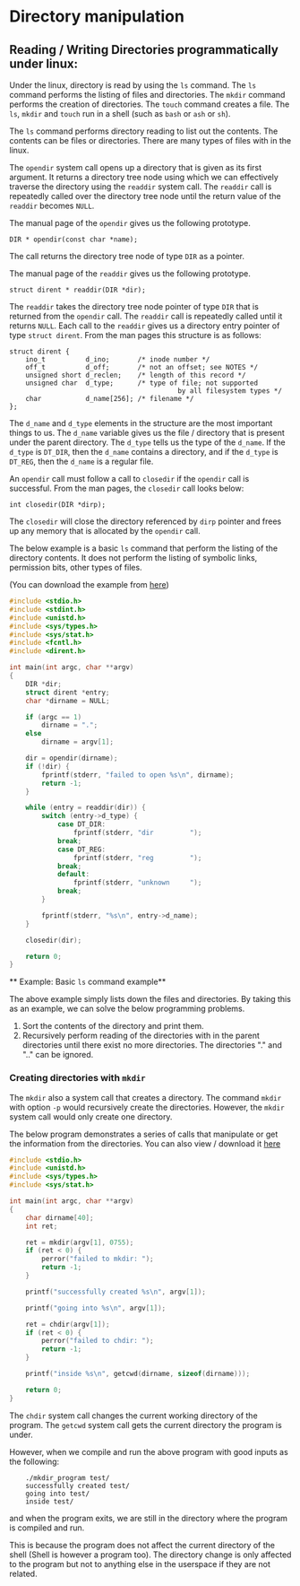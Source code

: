 # Directory manipulation

## Reading / Writing Directories programmatically under linux:

Under the linux, directory is read by using the `ls` command. The `ls` command performs the listing of files and directories. The `mkdir` command performs the creation of directories. The `touch` command creates a file. The `ls`, `mkdir` and `touch` run in a shell (such as `bash` or `ash` or `sh`).


The `ls` command performs directory reading to list out the contents. The contents can be files or directories. There are many types of files with in the linux.

The `opendir` system call opens up a directory that is given as its first argument. It returns a directory tree node using which we can effectively traverse the directory using the `readdir` system call. The `readdir` call is repeatedly called over the directory tree node until the return value of the `readdir` becomes `NULL`.

The manual page of the `opendir` gives us the following prototype.

    DIR * opendir(const char *name);
    
The call returns the directory tree node of type `DIR` as a pointer.

The manual page of the `readdir` gives us the following prototype.

    struct dirent * readdir(DIR *dir);
    
The `readdir` takes the directory tree node pointer of type `DIR` that is returned from the `opendir` call. The `readdir` call is repeatedly called until it returns `NULL`. Each call to the `readdir` gives us a directory entry pointer of type `struct dirent`. From the man pages this structure is as follows:

    struct dirent {
        ino_t          d_ino;       /* inode number */
        off_t          d_off;       /* not an offset; see NOTES */
        unsigned short d_reclen;    /* length of this record */
        unsigned char  d_type;      /* type of file; not supported
                                              by all filesystem types */
        char           d_name[256]; /* filename */
    };

The `d_name` and `d_type` elements in the structure are the most important things to us. The `d_name` variable gives us the file / directory that is present under the parent directory. The `d_type` tells us the type of the `d_name`. If the `d_type` is `DT_DIR`, then the `d_name` contains a directory, and if the `d_type` is `DT_REG`, then the `d_name` is a regular file.

An `opendir` call must follow a call to `closedir` if the `opendir` call is successful. From the man pages, the `closedir` call looks below:

    int closedir(DIR *dirp);

The `closedir` will close the directory referenced by `dirp` pointer and frees up any memory that is allocated by the `opendir` call.

The below example is a basic `ls` command that perform the listing of the directory contents. It does not perform the listing of symbolic links, permission bits, other types of files.

(You can download the example from [here](https://github.com/DevNaga/gists/blob/master/basic_listdir.c))

```c
#include <stdio.h>
#include <stdint.h>
#include <unistd.h>
#include <sys/types.h>
#include <sys/stat.h>
#include <fcntl.h>
#include <dirent.h>

int main(int argc, char **argv)
{
    DIR *dir;
    struct dirent *entry;
    char *dirname = NULL;

    if (argc == 1)
        dirname = ".";
    else
        dirname = argv[1];

    dir = opendir(dirname);
    if (!dir) {
        fprintf(stderr, "failed to open %s\n", dirname);
        return -1;
    }

    while (entry = readdir(dir)) {
        switch (entry->d_type) {
            case DT_DIR:
                fprintf(stderr, "dir         ");
            break;
            case DT_REG:
                fprintf(stderr, "reg         ");
            break;
            default:
                fprintf(stderr, "unknown     ");
            break;
        }

        fprintf(stderr, "%s\n", entry->d_name);
    }

    closedir(dir);

    return 0;
}
```

**
Example: Basic `ls` command example**

The above example simply lists down the files and directories. By taking this as an example, we can solve the below programming problems.

1. Sort the contents of the directory and print them.
2. Recursively perform reading of the directories with in the parent directories until there exist no more directories. The directories "." and ".." can be ignored.

### Creating directories with ```mkdir```

The `mkdir` also a system call that creates a directory. The command `mkdir` with option `-p` would recursively create the directories. However, the `mkdir` system call would only create one directory.

The below program demonstrates a series of calls that manipulate or get the information from the directories. You can also view / download it [here](https://github.com/DevNaga/gists/blob/master/mkdir.c)


```c
#include <stdio.h>
#include <unistd.h>
#include <sys/types.h>
#include <sys/stat.h>

int main(int argc, char **argv)
{
    char dirname[40];
    int ret;

    ret = mkdir(argv[1], 0755);
    if (ret < 0) {
        perror("failed to mkdir: ");
        return -1;
    }

    printf("successfully created %s\n", argv[1]);

    printf("going into %s\n", argv[1]);

    ret = chdir(argv[1]);
    if (ret < 0) {
        perror("failed to chdir: ");
        return -1;
    }

    printf("inside %s\n", getcwd(dirname, sizeof(dirname)));

    return 0;
}

```

The `chdir` system call changes the current working directory of the program. The `getcwd` system call gets the current directory the program is under.

However, when we compile and run the above program with good inputs as the following:

        ./mkdir_program test/
        successfully created test/
        going into test/
        inside test/
        
and when the program exits, we are still in the directory where the program is compiled and run.

This is because the program does not affect the current directory of the shell (Shell is however a program too). The directory change is only affected to the program but not to anything else in the userspace if they are not related.
